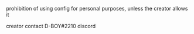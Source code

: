 
prohibition of using config for personal purposes, unless the creator allows it

creator contact 
D-BOY#2210 discord
